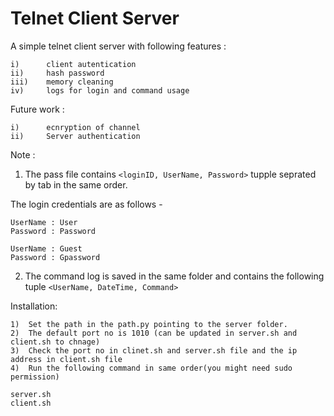 # Telnet Client Server

A simple telnet client server with following features : 

	i)		client autentication 
	ii)		hash password 
	iii)	memory cleaning
	iv)		logs for login and command usage

Future work :

	i)		ecnryption of channel 
	ii)		Server authentication

Note :

1) The pass file contains ```<loginID, UserName, Password>``` tupple seprated by tab in the same order. 

The login credentials are as follows -
```
UserName : User
Password : Password

UserName : Guest
Password : Gpassword
```
2) The command log is saved in the same folder and contains the following tuple  ```<UserName, DateTime, Command> ``` 

Installation:

	1)	Set the path in the path.py pointing to the server folder.
	2)  The default port no is 1010 (can be updated in server.sh and client.sh to chnage)
	3)	Check the port no in clinet.sh and server.sh file and the ip address in client.sh file 
	4)	Run the following command in same order(you might need sudo permission)	
```
server.sh  
client.sh 
```
